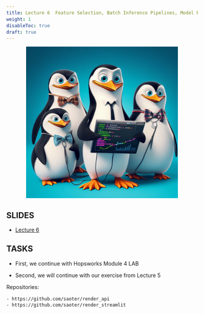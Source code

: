 ```yaml
---
title: Lecture 6  Feature Selection, Batch Inference Pipelines, Model Registry
weight: 1
disableToc: true
draft: true
---
```


<p align="center">
  <img src="images/pen3.jpg" alt="" width="400"/>
</p>




## SLIDES
- [Lecture 6](https://github.com/aaubs/ds23/blob/master/content/m6/L6/files/MLOps_Lecture_6_slides.pdf)


## TASKS

- First, we continue with Hopsworks Module 4 LAB

- Second, we will continue with our exercise from Lecture 5

 Repositories:
 
    - https://github.com/saoter/render_api
    - https://github.com/saoter/render_streamlit
